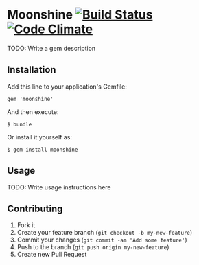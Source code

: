 # Moonshine [![Build Status](https://travis-ci.org/nebulab/moonshine.png?branch=master)](https://travis-ci.org/nebulab/moonshine) [![Code Climate](https://codeclimate.com/github/nebulab/moonshine.png)](https://codeclimate.com/github/nebulab/moonshine)

TODO: Write a gem description

## Installation

Add this line to your application's Gemfile:

    gem 'moonshine'

And then execute:

    $ bundle

Or install it yourself as:

    $ gem install moonshine

## Usage

TODO: Write usage instructions here

## Contributing

1. Fork it
2. Create your feature branch (`git checkout -b my-new-feature`)
3. Commit your changes (`git commit -am 'Add some feature'`)
4. Push to the branch (`git push origin my-new-feature`)
5. Create new Pull Request

